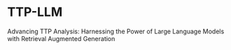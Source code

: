 # TTP-LLM
Advancing TTP Analysis: Harnessing the Power of Large Language Models with Retrieval Augmented Generation
